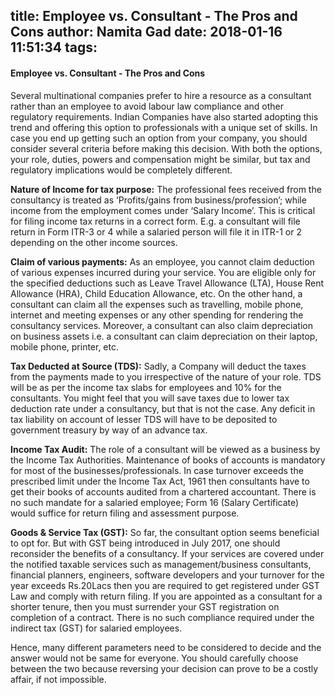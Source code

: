 title: Employee vs. Consultant - The Pros and Cons
author: Namita Gad
date: 2018-01-16 11:51:34
tags:
---
#### Employee vs. Consultant - The Pros and Cons

Several multinational companies prefer to hire a resource as a consultant rather than an employee to avoid labour law compliance and other regulatory requirements. Indian Companies have also started adopting this trend and offering this option to professionals with a unique set of skills. In case you end up getting such an option from your company, you should consider several criteria before making this decision. With both the options, your role, duties, powers and compensation might be similar, but tax and regulatory implications would be completely different.

**Nature of Income for tax purpose:**
The professional fees received from the consultancy is treated as ‘Profits/gains from business/profession’; while income from the employment comes under ‘Salary Income’. This is critical for filing income tax returns in a correct form. E.g. a consultant will file return in Form ITR-3 or 4 while a salaried person will file it in ITR-1 or 2 depending on the other income sources.

**Claim of various payments:**
As an employee, you cannot claim deduction of various expenses incurred during your service. You are eligible only for the specified deductions such as Leave Travel Allowance (LTA), House Rent Allowance (HRA), Child Education Allowance, etc. 
On the other hand, a consultant can claim all the expenses such as travelling, mobile phone, internet and meeting expenses or any other spending for rendering the consultancy services. Moreover, a consultant can also claim depreciation on business assets i.e. a consultant can claim depreciation on their laptop, mobile phone, printer, etc. 

**Tax Deducted at Source (TDS):**
Sadly, a Company will deduct the taxes from the payments made to you irrespective of the nature of your role. TDS will be as per the income tax slabs for employees and 10% for the consultants. You might feel that you will save taxes due to lower tax deduction rate under a consultancy, but that is not the case. Any deficit in tax liability on account of lesser TDS will have to be deposited to government treasury by way of an advance tax.

**Income Tax Audit:**
The role of a consultant will be viewed as a business by the Income Tax Authorities. Maintenance of books of accounts is mandatory for most of the businesses/professionals. In case turnover exceeds the prescribed limit under the Income Tax Act, 1961 then consultants have to get their books of accounts audited from a chartered accountant. There is no such mandate for a salaried employee; Form 16 (Salary Certificate) would suffice for return filing and assessment purpose.

**Goods & Service Tax (GST):**
So far, the consultant option seems beneficial to opt for. But with GST being introduced in July 2017, one should reconsider the benefits of a consultancy. If your services are covered under the notified taxable services such as management/business consultants, financial planners, engineers, software developers and your turnover for the year exceeds Rs.20Lacs then you are required to get registered under GST Law and comply with return filing. If you are appointed as a consultant for a shorter tenure, then you must surrender your GST registration on completion of a contract. There is no such compliance required under the indirect tax (GST) for salaried employees.

Hence, many different parameters need to be considered to decide and the answer would not be same for everyone. You should carefully choose between the two because reversing your decision can prove to be a costly affair, if not impossible.